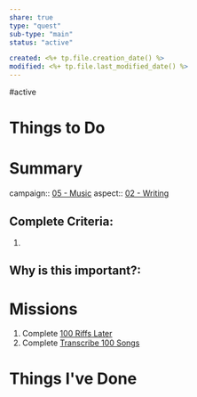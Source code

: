 ```yaml
---
share: true
type: "quest"
sub-type: "main"
status: "active"

created: <%+ tp.file.creation_date() %> 
modified: <%+ tp.file.last_modified_date() %>
---
```

 
#active 
# Things to Do

# Summary
campaign:: [05 - Music](./05%20-%20Music.md)
aspect:: [02 - Writing](./02%20-%20Writing.md)

## Complete Criteria:
1. 

## Why is this important?:

# Missions
1. Complete [100 Riffs Later](./100%20Riffs%20Later.md)
2. Complete [Transcribe 100 Songs](./Transcribe%20100%20Songs.md)

# Things I've Done